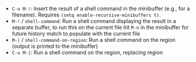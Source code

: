 - `C-u M-!`: Insert the result of a shell command in the minibuffer (e.g., for a filename). Requires `(setq enable-recursive-minibuffers t)`.
- `M-!` / `shell-command`: Run a shell command displaying the result in a separate buffer, to run this on the current file hit `M-n` in the minibuffer for future history match to populate with the current file
- `M-|` / `shell-command-on-region`: Run a shell command on the region (output is printed to the minibuffer)
- `C-u M-|`: Run a shell command on the region, replacing region
